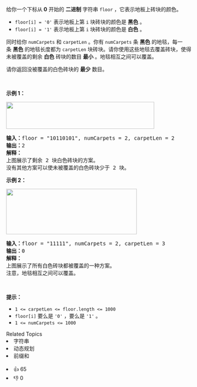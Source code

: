<p>给你一个下标从<strong>&nbsp;0</strong>&nbsp;开始的 <strong>二进制</strong>&nbsp;字符串&nbsp;<code>floor</code>&nbsp;，它表示地板上砖块的颜色。</p>

<ul> 
 <li><code>floor[i] = '0'</code>&nbsp;表示地板上第&nbsp;<code>i</code>&nbsp;块砖块的颜色是 <strong>黑色</strong>&nbsp;。</li> 
 <li><code>floor[i] = '1'</code>&nbsp;表示地板上第&nbsp;<code>i</code>&nbsp;块砖块的颜色是 <strong>白色</strong>&nbsp;。</li> 
</ul>

<p>同时给你&nbsp;<code>numCarpets</code> 和&nbsp;<code>carpetLen</code>&nbsp;。你有&nbsp;<code>numCarpets</code>&nbsp;条&nbsp;<strong>黑色</strong>&nbsp;的地毯，每一条&nbsp;<strong>黑色</strong>&nbsp;的地毯长度都为&nbsp;<code>carpetLen</code>&nbsp;块砖块。请你使用这些地毯去覆盖砖块，使得未被覆盖的剩余 <strong>白色</strong>&nbsp;砖块的数目 <strong>最小</strong>&nbsp;。地毯相互之间可以覆盖。</p>

<p>请你返回没被覆盖的白色砖块的 <strong>最少</strong>&nbsp;数目。</p>

<p>&nbsp;</p>

<p><strong>示例 1：</strong></p>

<p><img alt="" src="https://assets.leetcode.com/uploads/2022/02/10/ex1-1.png" style="width: 400px; height: 73px;" /></p>

<pre><b>输入：</b>floor = "10110101", numCarpets = 2, carpetLen = 2
<b>输出：</b>2
<b>解释：</b>
上图展示了剩余 2 块白色砖块的方案。
没有其他方案可以使未被覆盖的白色砖块少于 2 块。
</pre>

<p><strong>示例 2：</strong></p>

<p><img alt="" src="https://assets.leetcode.com/uploads/2022/02/10/ex2.png" style="width: 353px; height: 123px;" /></p>

<pre><b>输入：</b>floor = "11111", numCarpets = 2, carpetLen = 3
<b>输出：</b>0
<b>解释：</b>
上图展示了所有白色砖块都被覆盖的一种方案。
注意，地毯相互之间可以覆盖。
</pre>

<p>&nbsp;</p>

<p><strong>提示：</strong></p>

<ul> 
 <li><code>1 &lt;= carpetLen &lt;= floor.length &lt;= 1000</code></li> 
 <li><code>floor[i]</code> 要么是&nbsp;<code>'0'</code>&nbsp;，要么是&nbsp;<code>'1'</code>&nbsp;。</li> 
 <li><code>1 &lt;= numCarpets &lt;= 1000</code></li> 
</ul>

<div><div>Related Topics</div><div><li>字符串</li><li>动态规划</li><li>前缀和</li></div></div><br><div><li>👍 65</li><li>👎 0</li></div>